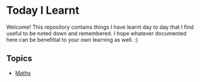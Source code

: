 # Today I Learnt

Welcome! This repository contains things I have learnt day to day that I find useful to be noted down and remembered. I hope whatever documented here can be benefitial to your own learning as well. :)

## Topics

- [Maths](./maths/README.md)
